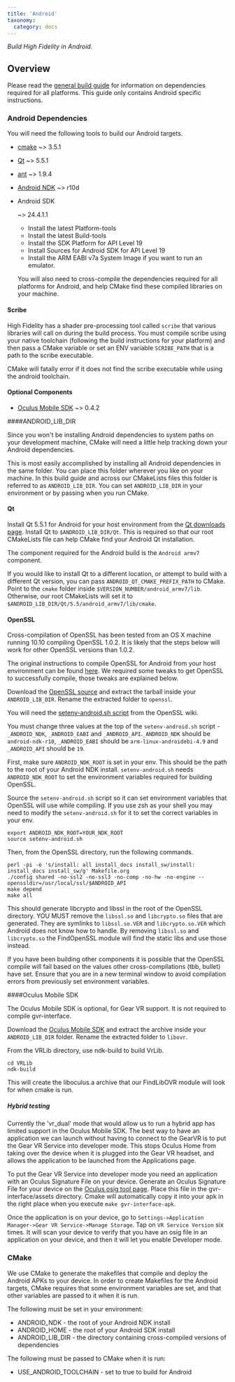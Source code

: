 ```yaml
---
title: 'Android'
taxonomy:
  category: docs
---
```


*Build High Fidelity in Android.*

## Overview

Please read the [general build guide](https://docs.highfidelity.com/build-guide/basic-build-guide) for information on dependencies required for all platforms. This guide only contains Android specific instructions.

### Android Dependencies

You will need the following tools to build our Android targets.

- [cmake](http://www.cmake.org/download/) ~> 3.5.1

- [Qt](http://www.qt.io/download-open-source/#) ~> 5.5.1

- [ant](http://ant.apache.org/bindownload.cgi) ~> 1.9.4

- [Android NDK](https://developer.android.com/tools/sdk/ndk/index.html) ~> r10d

- Android SDK

    ~> 24.4.1.1

    - Install the latest Platform-tools
    - Install the latest Build-tools
    - Install the SDK Platform for API Level 19
    - Install Sources for Android SDK for API Level 19
    - Install the ARM EABI v7a System Image if you want to run an emulator.

  You will also need to cross-compile the dependencies required for all platforms for Android, and help CMake find these compiled libraries on your machine.

#### Scribe

  High Fidelity has a shader pre-processing tool called `scribe` that various libraries will call on during the build process. You must compile scribe using your native toolchain (following the build instructions for your platform) and then pass a CMake variable or set an ENV variable `SCRIBE_PATH` that is a path to the scribe executable.

  CMake will fatally error if it does not find the scribe executable while using the android toolchain.

#### Optional Components

  - [Oculus Mobile SDK](https://developer.oculus.com/downloads/#sdk=mobile) ~> 0.4.2

  \####ANDROID_LIB_DIR

  Since you won't be installing Android dependencies to system paths on your development machine, CMake will need a little help tracking down your Android dependencies.

  This is most easily accomplished by installing all Android dependencies in the same folder. You can place this folder wherever you like on your machine. In this build guide and across our CMakeLists files this folder is referred to as `ANDROID_LIB_DIR`. You can set `ANDROID_LIB_DIR` in your environment or by passing when you run CMake.

#### Qt

  Install Qt 5.5.1 for Android for your host environment from the [Qt downloads page](http://www.qt.io/download/). Install Qt to `$ANDROID_LIB_DIR/Qt`. This is required so that our root CMakeLists file can help CMake find your Android Qt installation.

  The component required for the Android build is the `Android armv7` component.

  If you would like to install Qt to a different location, or attempt to build with a different Qt version, you can pass `ANDROID_QT_CMAKE_PREFIX_PATH` to CMake. Point to the `cmake` folder inside `$VERSION_NUMBER/android_armv7/lib`. Otherwise, our root CMakeLists will set it to `$ANDROID_LIB_DIR/Qt/5.5/android_armv7/lib/cmake`.

#### OpenSSL

  Cross-compilation of OpenSSL has been tested from an OS X machine running 10.10 compiling OpenSSL 1.0.2. It is likely that the steps below will work for other OpenSSL versions than 1.0.2.

  The original instructions to compile OpenSSL for Android from your host environment can be found [here](http://wiki.openssl.org/index.php/Android). We required some tweaks to get OpenSSL to successfully compile, those tweaks are explained below.

  Download the [OpenSSL source](https://www.openssl.org/source/) and extract the tarball inside your `ANDROID_LIB_DIR`. Rename the extracted folder to `openssl`.

  You will need the [setenv-android.sh script](http://wiki.openssl.org/index.php/File:Setenv-android.sh) from the OpenSSL wiki.

  You must change three values at the top of the `setenv-android.sh` script - `_ANDROID_NDK`, `_ANDROID_EABI` and `_ANDROID_API`.`_ANDROID_NDK` should be `android-ndk-r10`, `_ANDROID_EABI` should be `arm-linux-androidebi-4.9` and `_ANDROID_API` should be `19`.

  First, make sure `ANDROID_NDK_ROOT` is set in your env. This should be the path to the root of your Android NDK install. `setenv-android.sh` needs `ANDROID_NDK_ROOT` to set the environment variables required for building OpenSSL.

  Source the `setenv-android.sh` script so it can set environment variables that OpenSSL will use while compiling. If you use zsh as your shell you may need to modify the `setenv-android.sh` for it to set the correct variables in your env.

  ```
  export ANDROID_NDK_ROOT=YOUR_NDK_ROOT
  source setenv-android.sh

  ```

  Then, from the OpenSSL directory, run the following commands.

  ```
  perl -pi -e 's/install: all install_docs install_sw/install: install_docs install_sw/g' Makefile.org
  ./config shared -no-ssl2 -no-ssl3 -no-comp -no-hw -no-engine --openssldir=/usr/local/ssl/$ANDROID_API
  make depend
  make all

  ```

  This should generate libcrypto and libssl in the root of the OpenSSL directory. YOU MUST remove the `libssl.so` and `libcrypto.so` files that are generated. They are symlinks to `libssl.so.VER` and `libcrypto.so.VER` which Android does not know how to handle. By removing `libssl.so` and `libcrypto.so` the FindOpenSSL module will find the static libs and use those instead.

  If you have been building other components it is possible that the OpenSSL compile will fail based on the values other cross-compilations (tbb, bullet) have set. Ensure that you are in a new terminal window to avoid compilation errors from previously set environment variables.

  \####Oculus Mobile SDK

  The Oculus Mobile SDK is optional, for Gear VR support. It is not required to compile gvr-interface.

  Download the [Oculus Mobile SDK](https://developer.oculus.com/downloads/#sdk=mobile) and extract the archive inside your `ANDROID_LIB_DIR` folder. Rename the extracted folder to `libovr`.

  From the VRLib directory, use ndk-build to build VrLib.

  ```
  cd VRLib
  ndk-build

  ```

  This will create the liboculus.a archive that our FindLibOVR module will look for when cmake is run.

##### Hybrid testing

  Currently the 'vr_dual' mode that would allow us to run a hybrid app has limited support in the Oculus Mobile SDK. The best way to have an application we can launch without having to connect to the GearVR is to put the Gear VR Service into developer mode. This stops Oculus Home from taking over the device when it is plugged into the Gear VR headset, and allows the application to be launched from the Applications page.

  To put the Gear VR Service into developer mode you need an application with an Oculus Signature File on your device. Generate an Oculus Signature File for your device on the [Oculus osig tool page](https://developer.oculus.com/tools/osig/). Place this file in the gvr-interface/assets directory. Cmake will automatically copy it into your apk in the right place when you execute `make gvr-interface-apk`.

  Once the application is on your device, go to `Settings->Application Manager->Gear VR Service->Manage Storage`. Tap on `VR Service Version` six times. It will scan your device to verify that you have an osig file in an application on your device, and then it will let you enable Developer mode.

### CMake

  We use CMake to generate the makefiles that compile and deploy the Android APKs to your device. In order to create Makefiles for the Android targets, CMake requires that some environment variables are set, and that other variables are passed to it when it is run.

  The following must be set in your environment:

  - ANDROID_NDK - the root of your Android NDK install
  - ANDROID_HOME - the root of your Android SDK install
  - ANDROID_LIB_DIR - the directory containing cross-compiled versions of dependencies

  The following must be passed to CMake when it is run:

  - USE_ANDROID_TOOLCHAIN - set to true to build for Android

  ​
